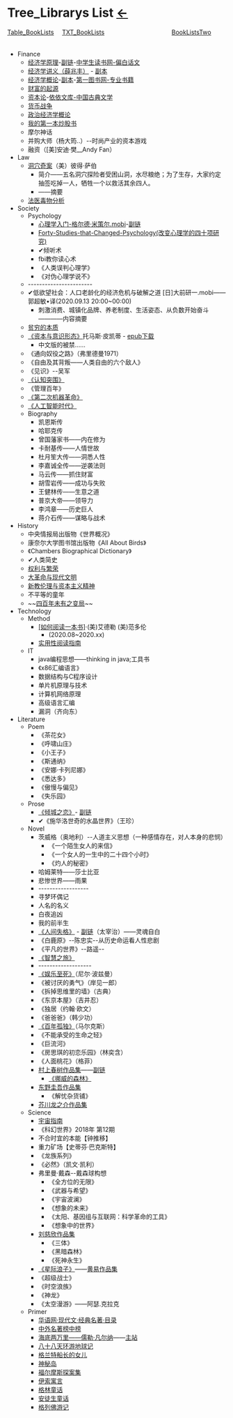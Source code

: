 # Tree_Librarys List  [←](index.md)

<div>

<div style="position：relative;float:left;width:25%;height:35px;"><a href="https://ambroseren.github.io/test/Library/BookLists.html">Table_BookLists</a></div>

<div style="position：relative;float:left;width:50%;height:50px;"><a href="https://ambroseren.github.io/test/Library/BookLists.txt">TXT_BookLists</a></div>

<div style="position：relative;float:right;width:25%;height:50px;"><a href="https://ambroseren.github.io/test/Library/BookListsTwo.html">BookListsTwo</a></div>

</div>

<div>
<ul class="tree">
    <li>Finance
        <ul>
            <li><a href="https://www.fox2008.cn/Article/List/31272.html">经济学原理</a>-<a href="http://book.sbkk8.com/waiguo/mankun/">副链</a>-<a href="https://www.fox2008.cn/">中学生读书网-偏白话文</a></li>
            <li><a href="https://cdn.jsdelivr.net/gh/AmbroseRen/test@master/Library/Finance/%E3%80%8A%E8%96%9B%E5%85%86%E4%B8%B0%E7%BB%8F%E6%B5%8E%E5%AD%A6%E8%AE%B2%E4%B9%89-%E8%96%9B%E5%85%86%E4%B8%B0%E3%80%8B.pdf">经济学讲义（薛兆丰）</a> - <a href="https://files.catbox.moe/a1h0a4.pdf">副本</a></li>
            <li><a href="http://www.tushu007.com/ISBN-9787309035568.pdf">经济学概论</a>-<a href="https://files.catbox.moe/ge6t0m.pdf">副本</a>-<a href="http://www.tushu007.com/">第一图书网-专业书籍</a></li>
            <li><a href="https://cdn.jsdelivr.net/gh/AmbroseRen/test@master/Library/Finance/%E8%B4%A2%E5%AF%8C%E7%9A%84%E8%B5%B7%E6%BA%90.pdf">财富的起源</a></li>
            <li><a href="https://www.yiyiwenku.com/zibenlun/">资本论</a>-<a href="https://www.yiyiwenku.com/">依依文库-中国古典文学</a></li>
            <li><a href="https://www.thn21.com/Article/wai/8666.html">货币战争</a></li>
            <li><a href="http://www.tushu007.com/ISBN-9787300145778.pdf">政治经济学概论</a></li>
            <li><a href="https://files.catbox.moe/fma2pw.pdf">我的第一本炒股书</a></li>
            <li>摩尔神话</li>
            <li>并购大师（杨大筠..）--时尚产业的资本游戏</li>
            <li>融资（[美]安迪·樊__Andy Fan）</li>
        </ul>
    </li>
    <li>Law
        <ul>
            <li><a href="https://cdn.jsdelivr.net/gh/AmbroseRen/test@master/Library/Law/洞穴奇案（美）彼得·萨伯.pdf">洞穴奇案</a>（美）彼得·萨伯
                <ul>
                    <li>简介——五名洞穴探险者受困山洞，水尽粮绝；为了生存，大家约定抽签吃掉一人，牺牲一个以救活其余四人。</li>
                    <li>——摘要</li>
                </ul>
            </li>
            <li><a href="https://files.catbox.moe/vnhhu8.pdf">法医毒物分析</a></li>
        </ul>
    </li>    
    <li>Society
        <ul>
            <li>Psychology
                <ul>
                    <li><a href="https://cdn.jsdelivr.net/gh/AmbroseRen/test@master/Library/Society/Psychology/mobi心理学入门.pdf">心理学入门-格尔德·米策尔.mobi</a>-<a href="http://cn.epubee.com/files.aspx">副链</a></li>
                    <li><a href="https://cdn.jsdelivr.net/gh/AmbroseRen/test@master/Library/Society/Psychology/Forty-Studies-that-Changed-Psychology.pdf">Forty-Studies-that-Changed-Psychology(改变心理学的四十项研究)</a></li>
                    <li>✔倾听术</li>
                    <li>fbi教你读心术</li>
                    <li>《人类误判心理学》</li>
                    <li>《对伪心理学说不》</li>
                </ul>
            </li>
            <li>-----------------------</li>
            <li>✔低欲望社会：人口老龄化的经济危机与破解之道  [日]大前研一.mobi——郭超敏•译(2020.09.13 20:00~00:00)
                <ul>
                    <li>刺激消费、城镇化品牌、养老制度、生活姿态、从负数开始奋斗————内容摘要</li>
                </ul>
            </li>
            <li><a href="https://cdn.jsdelivr.net/gh/AmbroseRen/test@master/Library/Society/贫穷的本质我们为什么摆脱不了贫穷9394088.pdf">贫穷的本质</a></li>
            <li><a href="https://files.catbox.moe/htbtai.pdf">《资本与意识形态》</a>托马斯·皮凯蒂 - <a href="https://zh.b-ok.org/book/5364825/701ff4">epub下载</a>
                <ul>
                    <li>中文版的被禁……</li>
                </ul>
            </li>
            <li>《通向奴役之路》（弗里德曼1971）</li>
            <li>《自由及其背叛——人类自由的六个敌人》</li>
            <li>《见识》--吴军</li>
            <li><a href="https://cdn.jsdelivr.net/gh/AmbroseRen/test@master/Library/Society/认知突围[www.j9p.com].pdf">《认知突围》</a></li>
            <li>《管理百年》</li>
            <li><a href="https://cdn.jsdelivr.net/gh/AmbroseRen/test@master/Library/Society/第二次机器革命（美）埃里克·布莱恩约弗森.pdf">《第二次机器革命》</a></li>
            <li><a href="https://files.catbox.moe/qyc48c.pdf">《人工智能时代》</a></li>
            <li>Biography
                <ul>
                    <li>凯恩斯传</li>
                    <li>哈耶克传</li>
                    <li>曾国藩家书——内在修为</li>
                    <li>卡耐基传——人情世故</li>
                    <li>杜月笙大传——洞悉人性</li>
                    <li>李嘉诚全传——逆袭法则</li>
                    <li>马云传——抓住财富</li>
                    <li>胡雪岩传——成功与失败</li>
                    <li>王健林传——生意之道</li>
                    <li>普京大帝——领导力</li>
                    <li>李鸿章——历史巨人</li>
                    <li>蒋介石传——谋略与战术</li>
                </ul>
            </li>
        </ul>
    </li>
    <li>History
        <ul>
            <li>中央情报局出版物《世界概况》</li>
            <li>康奈尔大学图书馆出版物《All About Birds》</li>
            <li>《Chambers Biographical Dictionary》</li>
            <li>✔人类简史</li>
            <li><a href="https://cdn.jsdelivr.net/gh/AmbroseRen/test@master/Library/History/权力与繁荣(www.weibaiyue.com).pdf">权利与繁荣</a></li>
             <li><a href="https://cdn.jsdelivr.net/gh/AmbroseRen/test@master/Library/History/大革命与现代文明_13083578.pdf">大革命与现代文明</a></li>
             <li><a href="https://cdn.jsdelivr.net/gh/AmbroseRen/test@master/Library/History/新教伦理与资本主义精神【马克思·韦伯】.pdf">新教伦理与资本主义精神</a></li>
             <li>不平等的童年</li>
             <li>~~<a href="http://www.yiquhai.com/content/22314.html">四百年未有之变局</a>~~</li>
        </ul>
    </li>        
    <li>Technology
        <ul>
            <li>Method
                <ul>
                    <li><a href="https://cdn.jsdelivr.net/gh/AmbroseRen/test@master/Library/Technology/Method/如何阅读一本书.pdf">[如何阅读一本书]</a>·(美)艾德勒 (美)范多伦
                        <ul>
                            <li>(2020.08~2020.xx)</li>
                        </ul>
                    </li>                    
                    <li><a href="https://files.catbox.moe/fy8yeq.pdf">实用性阅读指南</a></li>
                </ul>
            </li>
            <li>IT
                <ul>
                    <li>java编程思想——thinking in java;工具书</li>
                    <li>《x86汇编语言》</li>
                    <li>数据结构与C程序设计</li>
                    <li>单片机原理与技术</li>
                    <li>计算机网络原理</li>
                    <li>高级语言汇编</li>
                    <li>漏洞（齐向东）</li>
                </ul>
            </li>
        </ul>
    </li>
    <li>Literature
        <ul>
            <li>Poem
                <ul>
                    <li>《茶花女》</li>
                    <li>《呼啸山庄》</li>
                    <li>《小王子》</li>
                    <li>《斯通纳》</li>
                    <li>《安娜·卡列尼娜》</li>
                    <li>《悉达多》</li>
                    <li>《傲慢与偏见》</li>
                    <li>《失乐园》</li>
                </ul>
            </li>
            <li>Prose
                <ul>
                    <li><a href="https://www.99csw.com/book/2527/index.htm">《倾城之恋》</a>- <a href="https://www.kanunu8.com/book3/7109/">副链</a></li>
                    <li>✔《施华洛世奇的水晶世界》（王珍）</li>
                </ul>
            </li>
            <li>Novel
                <ul>
                    <li>茨威格（奥地利）--人道主义思想（一种感情存在，对人本身的悲悯）
                        <ul>
                            <li>《一个陌生女人的来信》</li>
                            <li>《一个女人的一生中的二十四个小时》</li>
                            <li>《灼人的秘密》</li>
                        </ul>
                    </li>
                    <li>哈姆莱特——莎士比亚</li>
                    <li>悲惨世界——雨果</li>
                    <li>------------------</li>
                    <li>寻梦环偶记</li>
                    <li>人名的名义</li>
                    <li>白夜追凶</li>
                    <li>我的前半生</li>
                    <li><a href="https://www.luoxia.org/renjianshige/">《人间失格》</a> - <a href="https://www.xyyuedu.com/wgmz/renjianshige/">副链</a>（太宰治）——灵魂自白</li>
                    <li>《白鹿原》--陈忠实--从历史命运看人性悲剧</li>
                    <li>《平凡的世界》--路遥--</li>
                    <li><a href="https://files.catbox.moe/auj9nl.txt">《智慧之旅》</a></li>
                    <li>-------------------</li>
                    <li><a href="https://cdn.jsdelivr.net/gh/AmbroseRen/test@master/Library/Literature/Novel/[美]尼尔路波兹曼：娱乐至死（广西师大.2004）.pdf">《娱乐至死》</a>（尼尔·波兹曼）</li>
                    <li>《被讨厌的勇气》（岸见一郎）</li>
                    <li>《拆掉思维里的墙》（古典）</li>
                    <li>《东京本屋》（吉井忍）</li>
                    <li>《独居（约翰·欧文）</li>
                    <li>《爸爸爸》（韩少功）</li>
                    <li><a href="http://www.dushu369.com/waiguomingzhu/bngd/">《百年孤独》</a>（马尔克斯）</li>
                    <li>《不能承受的生命之轻》</li>
                    <li>《巨流河》</li>
                    <li>《房思琪的初恋乐园》（林奕含）</li>
                    <li>《人面桃花》（格菲）</li>
                    <li><a href="http://cscs.zuopinj.com/">村上春树作品集</a>——<a href="https://www.my2852.com/wgwx/zpj/cscs/index.htm">副链</a>
                        <ul>
                            <li><a href="https://www.my2852.com/wgwx/zpj/cscs/nwd/index.htm">《挪威的森林》</a></li>
                        </ul>
                    </li>                        
                    <li><a href="http://dongyeguiwu.zuopinj.com/">东野圭吾作品集</a>
                        <ul>
                            <li>《解忧杂货铺》</li>
                        </ul>
                    </li>                        
                    <li><a href="https://www.kanunu8.com/files/writer/7470.html">芥川龙之介作品集</a></li>
                </ul>
            </li>
            <li>Science
                <ul>
                    <li><a href="https://cdn.jsdelivr.net/gh/AmbroseRen/test@master/Library/Society/宇宙指南.pdf">宇宙指南</a></li>
                    <li>《科幻世界》2018年 第12期</li>
                    <li>不合时宜的本能【钟推移】</li>
                    <li>重力矿场【史蒂芬·巴克斯特】</li>
                    <li>《龙族系列》</li>
                    <li>《必然》（凯文·凯利）</li>
                    <li>弗里曼·戴森--戴森球构想
                        <ul>
                            <li>《全方位的无限》</li>
                            <li>《武器与希望》</li>
                            <li>《宇宙波澜》</li>
                            <li>《想象的未来》</li>
                            <li>《太阳、基因组与互联网：科学革命的工具》</li>
                            <li>《想象中的世界》</li>
                        </ul>
                    </li>                        
                    <li><a href="http://liucixin.zuopinj.com/">刘慈欣作品集</a>
                        <ul>
                            <li>《三体》</li>
                            <li>《黑暗森林》</li>
                            <li>《死神永生》</li>
                        </ul>
                    </li>                        
                    <li><a href="http://www.huangyixiaoshuo.com/0/499/">《星际浪子》</a>——<a href="http://www.huangyixiaoshuo.com/author/499/">黄易作品集</a></li>
                    <li>《超级战士》</li>
                    <li>《时空浪族》</li>
                    <li>《神龙》</li>
                    <li>《太空漫游》——阿瑟.克拉克</li>
                </ul>
            </li>
            <li>Primer
                <ul>
                    <li><a href="https://www.thn21.com/Article/chang/">华语网·现代文·经典名著·目录</a></li>
                    <li><a href="https://book.douban.com/series/23810?page=1&order=time">中外名著榜中榜</a></li>
                    <li><a href="http://www.dushu369.com/waiguomingzhu/hdlwl/">海底两万里——儒勒·凡尔纳</a>——<a href="http://www.dushu369.com/">主站</a></li>
                    <li><a href="https://www.99csw.com/book/1033/index.htm">八十八天环游地球记</a></li>
                    <li><a href="http://www.dushu369.com/tonghua/gltczdne/">格兰特船长的女儿</a></li>
                    <li><a href="http://www.dushu369.com/tonghua/shenmidao/">神秘岛</a></li>
                    <li><a href="http://www.dushu369.com/waiguomingzhu/fuermosi/">福尔摩斯探案集</a></li>
                    <li><a href="https://www.thn21.com/Article/chang/19388.html">伊索寓言</a></li>
                    <li><a href="https://www.thn21.com/Article/chang/19240.html">格林童话</a></li>
                    <li><a href="https://www.thn21.com/Article/chang/6224.html">安徒生童话</a></li>
                    <li><a href="http://www.dushu369.com/waiguomingzhu/glfyj/">格列佛游记</a></li>
                </ul>
            </li>                
        </ul>
    </li>    
</ul>
</div>
